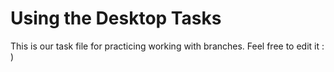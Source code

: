 # Using the Desktop Tasks 

This is our task file for practicing working with branches. Feel free to edit it : ) 